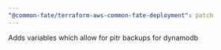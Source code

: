 ```yaml
---
"@common-fate/terraform-aws-common-fate-deployment": patch
---
```


Adds variables which allow for pitr backups for dynamodb
